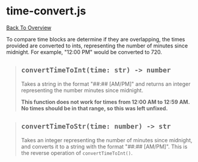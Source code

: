 # time-convert.js
[Back To Overview](../overview.md)

To compare time blocks are determine if they are overlapping, the times provided are converted to ints, representing the number of minutes since midnight. For example, "12:00 PM" would be converted to 720.

> ## `convertTimeToInt(time: str) -> number`
> Takes a string in the format "##:## [AM/PM]" and returns an integer representing the number minutes since midnight.
>
> **This function does not work for times from 12:00 AM to 12:59 AM. No times should be in that range, so this was left unfixed.**

> ## `convertTimeToStr(time: number) -> str`
> Takes an integer representing the number of minutes since midnight, and converts it to a string with the format "##:## [AM/PM]". This is the reverse operation of `convertTimeToInt()`.